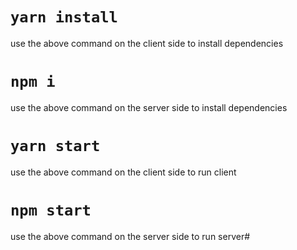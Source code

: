 # `yarn install`
use the above command on the client side to install dependencies

# `npm i`
use the above command on the server side to install dependencies

# `yarn start`
use the above command on the client side to run client

# `npm start`
use the above command on the server side to run server#
